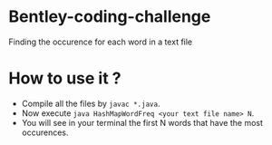 # Bentley-coding-challenge
Finding the occurence for each word in a text file

# How to use it ?
- Compile all the files by `javac *.java`.
- Now execute `java HashMapWordFreq <your text file name> N`.
- You will see in your terminal the first N words that have the most occurences.
